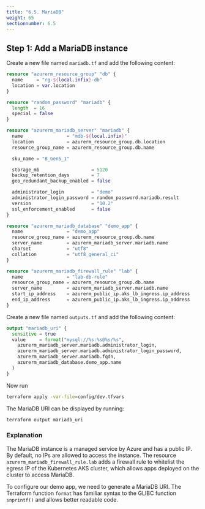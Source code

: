 ```yaml
---
title: "6.5. MariaDB"
weight: 65
sectionnumber: 6.5
---
```



## Step 1: Add a MariaDB instance

Create a new file named `mariadb.tf` and add the following content:
```terraform
resource "azurerm_resource_group" "db" {
  name     = "rg-${local.infix}-db"
  location = var.location
}

resource "random_password" "mariadb" {
  length  = 16
  special = false
}

resource "azurerm_mariadb_server" "mariadb" {
  name                = "mdb-${local.infix}"
  location            = azurerm_resource_group.db.location
  resource_group_name = azurerm_resource_group.db.name

  sku_name = "B_Gen5_1"

  storage_mb                   = 5120
  backup_retention_days        = 7
  geo_redundant_backup_enabled = false

  administrator_login          = "demo"
  administrator_login_password = random_password.mariadb.result
  version                      = "10.2"
  ssl_enforcement_enabled      = false
}

resource "azurerm_mariadb_database" "demo_app" {
  name                = "demo_app"
  resource_group_name = azurerm_resource_group.db.name
  server_name         = azurerm_mariadb_server.mariadb.name
  charset             = "utf8"
  collation           = "utf8_general_ci"
}

resource "azurerm_mariadb_firewall_rule" "lab" {
  name                = "lab-db-rule"
  resource_group_name = azurerm_resource_group.db.name
  server_name         = azurerm_mariadb_server.mariadb.name
  start_ip_address    = azurerm_public_ip.aks_lb_ingress.ip_address
  end_ip_address      = azurerm_public_ip.aks_lb_ingress.ip_address
}
```

Create a new file named `outputs.tf` and add the following content:
```terraform
output "mariadb_uri" {
  sensitive = true
  value     = format("mysql://%s:%s@%s/%s",
    azurerm_mariadb_server.mariadb.administrator_login,
    azurerm_mariadb_server.mariadb.administrator_login_password,
    azurerm_mariadb_server.mariadb.fqdn,
    azurerm_mariadb_database.demo_app.name
  )
}
```

Now run
```bash
terraform apply -var-file=config/dev.tfvars
```

The MariaDB URI can be displayed by running:
```bash
terraform output mariadb_uri
```


### Explanation

The MariaDB instance is a managed service by Azure and has a public IP. By default, no IPs are allowed to access
the instance. The resource `azurerm_mariadb_firewall_rule.lab` adds a firewall rule to whitelist the egress IP
of the Kubernetes AKS cluster, which allows apps deployed on the cluster to access MariaDB.

To configure our demo app, we need to generate a MariaDB URI. The Terraform function `format` has familiar syntax to
the GLIBC function `snprintf()` and allows better readable code.
